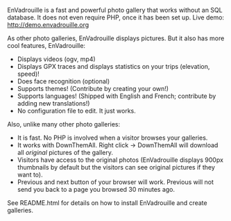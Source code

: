 EnVadrouille is a fast and powerful photo gallery that works without an SQL database. It does not even require PHP, once it has been set up. Live demo: http://demo.envadrouille.org

As other photo galleries, EnVadrouille displays pictures. But it also has more cool features, EnVadrouille:
* Displays videos (ogv, mp4)
* Displays GPX traces and displays statistics on your trips (elevation, speed)!
* Does face recognition (optional)
* Supports themes! (Contribute by creating your own!)
* Supports languages! (Shipped with English and French; contribute by adding new translations!)
* No configuration file to edit. It just works. 

Also, unlike many other photo galleries:
* It is fast. No PHP is involved when a visitor browses your galleries.
* It works with DownThemAll. Right click -> DownThemAll will download all _original_ pictures of the gallery.
* Visitors have access to the original photos (EnVadrouille displays 900px thumbnails by default but the visitors can see original pictures if they want to).
* Previous and next button of your browser will work. Previous will not send you back to a page you browsed 30 minutes ago.


See README.html for details on how to install EnVadrouille and create galleries.

